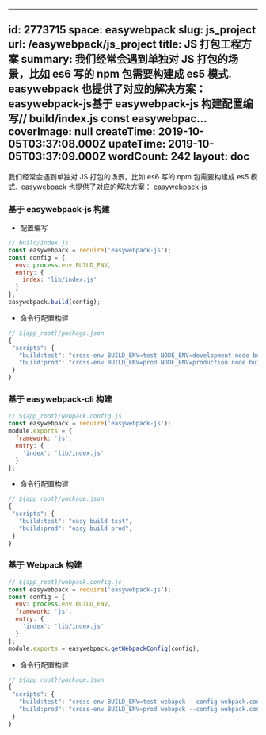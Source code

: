 
---
id: 2773715
space: easywebpack
slug: js_project
url: /easywebpack/js_project
title: JS 打包工程方案
summary: 我们经常会遇到单独对 JS 打包的场景，比如 es6 写的 npm 包需要构建成 es5 模式.  easywebpack 也提供了对应的解决方案： easywebpack-js基于 easywebpack-js 构建配置编写// build/index.js const easywebpac...
coverImage: null
createTime: 2019-10-05T03:37:08.000Z 
upateTime: 2019-10-05T03:37:09.000Z
wordCount: 242
layout: doc
---
我们经常会遇到单独对 JS 打包的场景，比如 es6 写的 npm 包需要构建成 es5 模式.  easywebpack 也提供了对应的解决方案：[ easywebpack-js](https://github.com/easy-team/easywebpack-js)


### 基于 easywebpack-js 构建

- 配置编写<br />

```javascript
// build/index.js
const easywebpack = require('easywebpack-js');
const config = {
  env: process.env.BUILD_ENV,
  entry: {
    index: 'lib/index.js'
  }
};
easywebpack.build(config);
```

- 命令行配置构建<br />

```javascript
// ${app_root}/package.json
{
 "scripts": {
   "build:test": "cross-env BUILD_ENV=test NODE_ENV=development node build/index.js",
   "build:prod": "cross-env BUILD_ENV=prod NODE_ENV=production node build/index.js",
 }
}
```


### 基于 easywebpack-cli 构建

```javascript
// ${app_root}/webpack.config.js
const easywebpack = require('easywebpack-js');
module.exports = {
  framework: 'js',
  entry: {
    'index': 'lib/index.js'
  }
};
```

- 命令行配置构建<br />

```javascript
// ${app_root}/package.json
{
 "scripts": {
   "build:test": "easy build test",
   "build:prod": "easy build prod",
 }
}
```



### 基于 Webpack 构建

```javascript
// ${app_root}/webpack.config.js
const easywebpack = require('easywebpack-js');
const config = {
  env: process.env.BUILD_ENV,
  framework: 'js',
  entry: {
    'index': 'lib/index.js'
  }
};
module.exports = easywebpack.getWebpackConfig(config);
```

- 命令行配置构建<br />

```javascript
// ${app_root}/package.json
{
 "scripts": {
   "build:test": "cross-env BUILD_ENV=test webapck --config webpack.config.js",
   "build:prod": "cross-env BUILD_ENV=prod webapck --config webpack.config.js",
 }
}
```


  